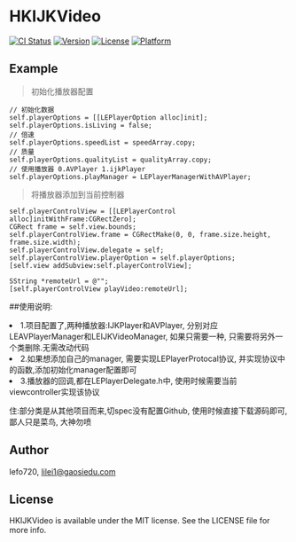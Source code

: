 # HKIJKVideo

[![CI Status](https://img.shields.io/travis/lefo720/HKIJKVideo.svg?style=flat)](https://travis-ci.org/lefo720/HKIJKVideo)
[![Version](https://img.shields.io/cocoapods/v/HKIJKVideo.svg?style=flat)](https://cocoapods.org/pods/HKIJKVideo)
[![License](https://img.shields.io/cocoapods/l/HKIJKVideo.svg?style=flat)](https://cocoapods.org/pods/HKIJKVideo)
[![Platform](https://img.shields.io/cocoapods/p/HKIJKVideo.svg?style=flat)](https://cocoapods.org/pods/HKIJKVideo)

## Example
> 初始化播放器配置
	
	// 初始化数据
    self.playerOptions = [[LEPlayerOption alloc]init];
    self.playerOptions.isLiving = false;
    // 倍速
    self.playerOptions.speedList = speedArray.copy;
    // 质量
    self.playerOptions.qualityList = qualityArray.copy;
    // 使用播放器 0.AVPlayer 1.ijkPlayer
    self.playerOptions.playManager = LEPlayerManagerWithAVPlayer;
    

> 将播放器添加到当前控制器
	
	self.playerControlView = [[LEPlayerControl alloc]initWithFrame:CGRectZero];
    CGRect frame = self.view.bounds;
    self.playerControlView.frame = CGRectMake(0, 0, frame.size.height, frame.size.width);
    self.playerControlView.delegate = self;
    self.playerControlView.playerOption = self.playerOptions;
    [self.view addSubview:self.playerControlView];
    
    SString *remoteUrl = @"";
    [self.playerControlView playVideo:remoteUrl];
	

##使用说明:
<li>1.项目配置了,两种播放器:IJKPlayer和AVPlayer, 分别对应LEAVPlayerManager和LEIJKVideoManager, 如果只需要一种, 只需要将另外一个类删除.无需改动代码
<li>2.如果想添加自己的manager, 需要实现LEPlayerProtocal协议, 并实现协议中的函数,添加初始化manager配置即可
<li>3.播放器的回调,都在LEPlayerDelegate.h中, 使用时候需要当前viewcontroller实现该协议

住:部分类是从其他项目而来,切spec没有配置Github, 使用时候直接下载源码即可, 鄙人只是菜鸟, 大神勿喷

## Author

lefo720, lilei1@gaosiedu.com

## License

HKIJKVideo is available under the MIT license. See the LICENSE file for more info.
